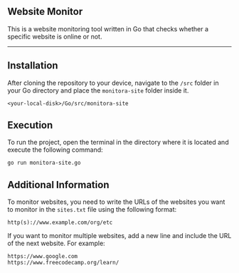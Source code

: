 ## Website Monitor

This is a website monitoring tool written in Go that checks whether a specific website is online or not.

---

## Installation

After cloning the repository to your device, navigate to the `/src` folder in your Go directory and place the `monitora-site` folder inside it.

```
<your-local-disk>/Go/src/monitora-site
```

## Execution

To run the project, open the terminal in the directory where it is located and execute the following command:

```shell
go run monitora-site.go
```

## Additional Information

To monitor websites, you need to write the URLs of the websites you want to monitor in the `sites.txt` file using the following format:

```
http(s)://www.example.com/org/etc
```

If you want to monitor multiple websites, add a new line and include the URL of the next website. For example:

```
https://www.google.com
https://www.freecodecamp.org/learn/
```
